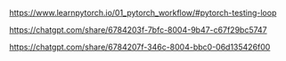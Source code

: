 https://www.learnpytorch.io/01_pytorch_workflow/#pytorch-testing-loop

https://chatgpt.com/share/6784203f-7bfc-8004-9b47-c67f29bc5747


https://chatgpt.com/share/6784207f-346c-8004-bbc0-06d135426f00


